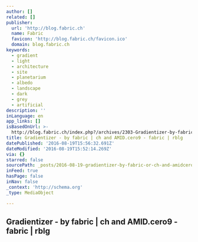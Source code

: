 ```yaml
---
author: []
related: []
publisher:
  url: 'http://blog.fabric.ch'
  name: Fabric
  favicon: 'http://blog.fabric.ch/favicon.ico'
  domain: blog.fabric.ch
keywords:
  - gradient
  - light
  - architecture
  - site
  - planetarium
  - albedo
  - landscape
  - dark
  - grey
  - artificial
description: ''
inLanguage: en
app_links: []
isBasedOnUrl: >-
  http://blog.fabric.ch/index.php?/archives/2303-Gradientizer-by-fabric-ch-and-AMID.cero9.html
title: Gradientizer - by fabric | ch and AMID.cero9 - fabric | rblg
datePublished: '2016-08-19T15:56:32.691Z'
dateModified: '2016-08-19T15:52:14.269Z'
via: {}
starred: false
sourcePath: _posts/2016-08-19-gradientizer-by-fabric-or-ch-and-amidcero9-fabric-or-rblg.md
inFeed: true
hasPage: false
inNav: false
_context: 'http://schema.org'
_type: MediaObject

---
```

<article style=""><h1>Gradientizer - by fabric | ch and AMID.cero9 - fabric | rblg</h1></article>